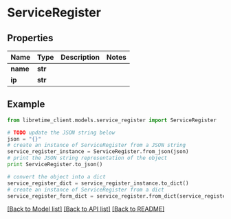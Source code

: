 # ServiceRegister


## Properties
Name | Type | Description | Notes
------------ | ------------- | ------------- | -------------
**name** | **str** |  | 
**ip** | **str** |  | 

## Example

```python
from libretime_client.models.service_register import ServiceRegister

# TODO update the JSON string below
json = "{}"
# create an instance of ServiceRegister from a JSON string
service_register_instance = ServiceRegister.from_json(json)
# print the JSON string representation of the object
print ServiceRegister.to_json()

# convert the object into a dict
service_register_dict = service_register_instance.to_dict()
# create an instance of ServiceRegister from a dict
service_register_form_dict = service_register.from_dict(service_register_dict)
```
[[Back to Model list]](../README.md#documentation-for-models) [[Back to API list]](../README.md#documentation-for-api-endpoints) [[Back to README]](../README.md)


